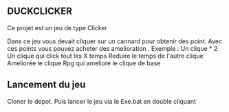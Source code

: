 ## DUCKCLICKER

Ce projet est un jeu de type Clicker 

Dans ce jeu vous devait cliquer sur un cannard pour obtenir des point.
Avec ces points vous pouvez acheter des amelioration .
Exemple :
  Un clique * 2
  Un clique qui click tout les X temps
  Reduire le temps de l'autre clique
  Ameliorée le clique 
  Rpg qui ameliore le clique de base



## Lancement du jeu 
  Cloner le depot.
  Puis lancer le jeu via le Exe.bat en double cliquant
